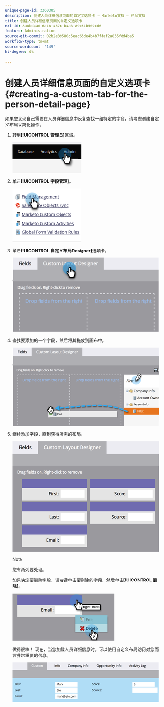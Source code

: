 ```yaml
---
unique-page-id: 2360305
description: 创建人员详细信息页面的自定义选项卡 — Marketo文档 — 产品文档
title: 创建人员详细信息页面的自定义选项卡
exl-id: 8a8bd4a0-6a18-4576-b4a3-89c31b502cd6
feature: Administration
source-git-commit: 02b2e39580c5eac63de4b4b7fdaf2a835fdd4ba5
workflow-type: tm+mt
source-wordcount: '149'
ht-degree: 0%

---
```


# 创建人员详细信息页面的自定义选项卡 {#creating-a-custom-tab-for-the-person-detail-page}

如果您发现自己需要在人员详细信息中反复查找一组特定的字段，请考虑创建自定义布局以简化操作。

1. 转到&#x200B;**[!UICONTROL 管理员]**&#x200B;区域。

   ![](assets/creating-a-custom-tab-for-the-person-detail-page-1.png)

1. 单击&#x200B;**[!UICONTROL 字段管理]**。

   ![](assets/creating-a-custom-tab-for-the-person-detail-page-2.png)

1. 单击&#x200B;**[!UICONTROL 自定义布局Designer]**&#x200B;选项卡。

   ![](assets/creating-a-custom-tab-for-the-person-detail-page-3.png)

1. 查找要添加的一个字段，然后将其拖放到画布中。

   ![](assets/creating-a-custom-tab-for-the-person-detail-page-4.png)

1. 继续添加字段，直到获得所需的布局。

   ![](assets/creating-a-custom-tab-for-the-person-detail-page-5.png)

   >[!NOTE]
   >
   >您有两列要处理。

   如果决定要删除字段，请右键单击要删除的字段，然后单击&#x200B;**[!UICONTROL 删除]**。

   ![](assets/creating-a-custom-tab-for-the-person-detail-page-6.png)

   做得很棒！ 现在，当您加载人员详细信息时，可以使用自定义布局访问对您而言非常重要的信息。

   ![](assets/creating-a-custom-tab-for-the-person-detail-page-7.png)
